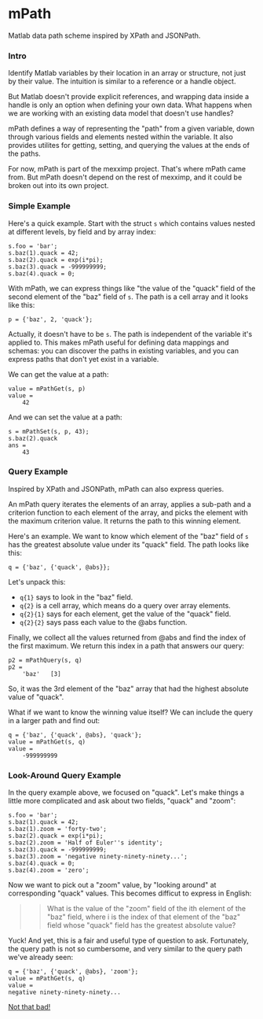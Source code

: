 # mPath
Matlab data path scheme inspired by XPath and JSONPath.

### Intro
Identify Matlab variables by their location in an array or structure, not just by their value.  The intuition is similar to a reference or a handle object.

But Matlab doesn't provide explicit references, and wrapping data inside a handle is only an option when defining your own data.  What happens when we are working with an existing data model that doesn't use handles?

mPath defines a way of representing the "path" from a given variable, down through various fields and elements nested within the variable.  It also provides utilites for getting, setting, and querying the values at the ends of the paths.

For now, mPath is part of the mexximp project.  That's where mPath came from.  But mPath doesn't depend on the rest of mexximp, and it could be broken out into its own project.

### Simple Example
Here's a quick example.  Start with the struct `s` which contains values nested at different levels, by field and by array index:
```
s.foo = 'bar';
s.baz(1).quack = 42;
s.baz(2).quack = exp(i*pi);
s.baz(3).quack = -999999999;
s.baz(4).quack = 0;
```

With mPath, we can express things like "the value of the "quack" field of the second element of the "baz" field of `s`.  The path is a cell array and it looks like this:
```
p = {'baz', 2, 'quack'};
```

Actually, it doesn't have to be `s`.  The path is independent of the variable it's applied to.  This makes mPath useful for defining data mappings and schemas:  you can discover the paths in existing variables, and you can express paths that don't yet exist in a variable.

We can get the value at a path:
```
value = mPathGet(s, p)
value =
    42
```

And we can set the value at a path:
```
s = mPathSet(s, p, 43);
s.baz(2).quack
ans = 
    43
```

### Query Example
Inspired by XPath and JSONPath, mPath can also express queries.

An mPath query iterates the elements of an array, applies a sub-path and a criterion function to each element of the array, and picks the element with the maximum criterion value.  It returns the path to this winning element.

Here's an example.  We want to know which element of the "baz" field of `s`  has the greatest absolute value under its "quack" field.  The path looks like this:
```
q = {'baz', {'quack', @abs}};
```

Let's unpack this:
 * `q{1}` says to look in the "baz" field.
 * `q{2}` is a cell array, which means do a query over array elements.
 * `q{2}{1}` says for each element, get the value of the "quack" field.
 * `q{2}{2}` says pass each value to the @abs function.

Finally, we collect all the values returned from @abs and find the index of the first maximum.  We return this index in a path that answers our query:
```
p2 = mPathQuery(s, q)
p2 = 
    'baz'   [3]
```

So, it was the 3rd element of the "baz" array that had the highest absolute value of "quack".

What if we want to know the winning value itself?  We can include the query in a larger path and find out:
```
q = {'baz', {'quack', @abs}, 'quack'};
value = mPathGet(s, q)
value =
    -999999999
```

### Look-Around Query Example
In the query example above, we focused on "quack".  Let's make things a little more complicated and ask about two fields, "quack" and "zoom":
```
s.foo = 'bar';
s.baz(1).quack = 42;
s.baz(1).zoom = 'forty-two';
s.baz(2).quack = exp(i*pi);
s.baz(2).zoom = 'Half of Euler''s identity';
s.baz(3).quack = -999999999;
s.baz(3).zoom = 'negative ninety-ninety-ninety...';
s.baz(4).quack = 0;
s.baz(4).zoom = 'zero';
```

Now we want to pick out a "zoom" value, by "looking around" at corresponding "quack" values.  This becomes difficut to express in English:

>> What is the value of the "zoom" field of the ith element of the "baz" field, 
>> where i is the index of that element of the "baz" field whose "quack" field has the greatest absolute value?

Yuck!  And yet, this is a fair and useful type of question to ask.  Fortunately, the query path is not so cumbersome, and very similar to the query path we've already seen:
```
q = {'baz', {'quack', @abs}, 'zoom'};
value = mPathGet(s, q)
value =
negative ninety-ninety-ninety...
```

[Not that bad!](https://www.youtube.com/watch?v=UtVJdPfm0F8)
